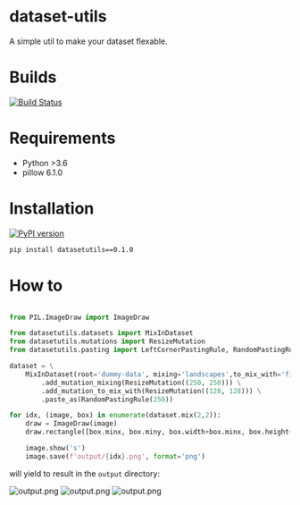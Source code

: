 # dataset-utils

A simple util to make your dataset flexable.

# Builds
[![Build Status](https://travis-ci.com/Trapov/dataset-utils.svg?branch=master)](https://travis-ci.com/Trapov/dataset-utils)

# Requirements
- Python >3.6
- pillow 6.1.0

# Installation

[![PyPI version](https://badge.fury.io/py/datasetutils.svg)](https://badge.fury.io/py/datasetutils)

```bash 
pip install datasetutils==0.1.0
```

# How to

```python

from PIL.ImageDraw import ImageDraw

from datasetutils.datasets import MixInDataset
from datasetutils.mutations import ResizeMutation
from datasetutils.pasting import LeftCornerPastingRule, RandomPastingRule

dataset = \
    MixInDataset(root='dummy-data', mixing='landscapes',to_mix_with='figures') \
        .add_mutation_mixing(ResizeMutation((250, 250))) \
        .add_mutation_to_mix_with(ResizeMutation((128, 128))) \
        .paste_as(RandomPastingRule(250))

for idx, (image, box) in enumerate(dataset.mix(2,2)):
    draw = ImageDraw(image)
    draw.rectangle([box.minx, box.miny, box.width+box.minx, box.height+box.miny], width=6, outline="red")

    image.show('s')
    image.save(f'output/{idx}.png', format='png')
```

will yield to result in the `output` directory:

![output.png](output/3.png) ![output.png](output/1.png) ![output.png](output/0.png)
